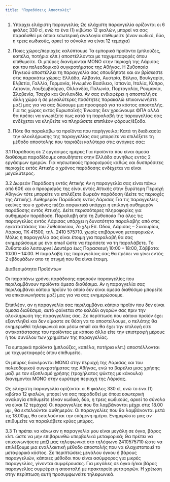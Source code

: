 ```yaml
---
title: "Παραδόσεις Αποστολές"
---
```



1. Υπάρχει ελάχιστη παραγγελία;
Ως ελάχιστη παραγγελία ορίζονται οι 6 φιάλες 330 cl, ενώ το ένα (1) κιβώτιο 12 φιαλών, μπορεί να σας παραδοθεί με όποια εσωτερική αναλογία επιθυμείτε (έναν κωδικό, δύο, η τρεις κωδικούς, αρκεί το σύνολο να είναι 12 τεμάχια)

2. Ποιες χώρες/περιοχές καλύπτουμε
Τα εμπορικά προϊόντα (μπλούζες, καπέλα, ποτήρια κλπ.) αποστέλλονται με ταχυμεταφορές όπου επιθυμείτε.
Οι μπύρες διανέμονται ΜΟΝΟ στην περιοχή της Λάρισας και του πολεοδομικού συγκροτήματος της Αθήνας.
Η Ζυθοποιία Πηνειού αποστέλλει τη παραγγελία σας οπουδήποτε και αν βρίσκεστε στις παρακάτω χώρες: Ελλάδα, Αλβανία, Αυστρία, Βέλγιο, Βουλγαρία, Ελβετία, Γαλλία, Γερμανία, Ηνωμένο Βασίλειο, Ισπανία, Ιταλία, Κύπρο, Λετονία, Λουξεμβούργο, Ολλανδία, Πολωνία, Πορτογαλία, Ρουμανία, Σλοβενία, Τσεχία και Φινλανδία. Αν σας ενδιαφέρει η αποστολή σε άλλη χώρα ή σε μεγαλύτερες ποσότητες παρακαλώ επικοινωνήστε μαζί μας για να σας δώσουμε μια προσφορά για το κόστος αποστολής. Για τις χώρες εκτός Ευρωπαϊκής Ένωσης δεν χρεώνουμε ΦΠΑ αλλά θα πρέπει να γνωρίζετε πως κατά τη παραλαβή της παραγγελίας σας ενδέχεται να κληθείτε να πληρώσετε επιπλέον φόρους/έξοδα.

3. Πότε θα παραλάβω τα προϊόντα που παρήγγειλα;
Κατά τη διαδικασία την ολοκλήρωσης της παραγγελίας σας μπορείτε να επιλέξετε τη μέθοδο αποστολής που ταιριάζει καλύτερα στις ανάγκες σας:

3.1 Παράδοση σε 2 εργάσιμες ημέρες
Για προϊόντα που είναι άμεσα διαθέσιμα παραδίδουμε οπουδήποτε στην Ελλάδα συνήθως εντός 2 εργάσιμων ημερών. Για νησιωτικούς προορισμούς καθώς και δυσπρόσιτες περιοχές εκτός Αττικής ο χρόνος παράδοσης ενδέχεται να είναι μεγαλύτερος.

3.2 Δωρεάν Παράδοση εντός Αττικής
Αν η παραγγελία σας είναι πάνω από 60€ και ο προορισμός της είναι εντός Αττικής στην Ευρύτερη Περιοχή Αθηνών τότε μπορείτε να επιλέξετε δωρεάν παράδοση (Δείτε τις περιοχές της Αττικής).
Αυθημερόν Παράδοση εντός Λάρισας
Για τις παραγγελίες εκείνες που ο χρόνος πιέζει ασφυκτικά υπάρχει η επιλογή αυθημερόν παράδοσης εντός Αττικής. Δείτε περισσότερες πληροφορίες για αυθημερόν παράδοση.
Παραλαβή από τη Ζυθοποιία
Για όλες τις παραγγελίες εντός Λάρισας υπάρχει η δυνατότητα παραλαβής από στις εγκαταστάσεις του Ζυθοποιείου, 7ο χλμ Επ. Οδού, Λάρισας – Συκουρίου, Λάρισα, ΤΚ 41500, τηλ. 2410 575710. χωρίς επιβάρυνση μεταφορικών. Μόλις η παραγγελία σας είναι έτοιμη για παραλαβή θα σας ενημερώσουμε με ένα email ώστε να περάσετε να τη παραλάβετε. Το Ζυθοποιείο λειτουργεί Δευτέρα έως Παρασκευή 10:00 – 18:00, Σάββατο: 10:00 – 14:00.
Η παραλαβή της παραγγελίας σας θα πρέπει να γίνει εντός 2 εβδομάδων απο τη στιγμή που θα είναι έτοιμη.

Διαθεσιμότητα Προϊόντων

Οι παραπάνω χρόνοι παράδοσης αφορούν παραγγελίες που περιλαμβάνουν προϊόντα άμεσα διαθέσιμα. Αν η παραγγελία σας περιλαμβάνει κάποιο προϊόν το οποίο δεν είναι άμεσα διαθέσιμο μπορείτε να επικοινωνήσετε μαζί μας για να σας ενημερώσουμε.

Επιπλέον, αν η παραγγελία σας περιλαμβάνει κάποιο προϊόν που δεν είναι άμεσα διαθέσιμο, αυτό φαίνεται στο καλάθι αγορών σας πριν την ολοκλήρωση της παραγγελίας σας.
Σε περίπτωση που κάποιο προϊόν έχει εξαντληθεί και δεν είμαστε σε θέση να το αποστείλουμε, ο πελάτης θα ενημερωθεί τηλεφωνικά και μέσω email και θα έχει την επιλογή είτε αντικατάστασης του προϊόντος με κάποιο άλλο είτε την επιστροφή μέρους ή του συνόλου των χρημάτων της παραγγελίας.

Τα εμπορικά προϊόντα (μπλούζες, καπέλα, ποτήρια κλπ.) αποστέλλονται με ταχυμεταφορές όπου επιθυμείτε.

Οι μπύρες διανέμονται ΜΟΝΟ στην περιοχή της Λάρισας και του πολεοδομικού συγκροτήματος της Αθήνας, ενώ τα βαρέλια μιας χρήσης μαζί με τον εξοπλισμό χρήσης (τροχήλατος ψύκτης με κάνουλα) διανέμονται ΜΟΝΟ στην ευρύτερη περιοχή της Λάρισας.

Ως ελάχιστη παραγγελία ορίζονται οι 6 φιάλες 330 cl, ενώ το ένα (1) κιβώτιο 12 φιαλών, μπορεί να σας παραδοθεί με όποια εσωτερική αναλογία επιθυμείτε (έναν κωδικό, δύο, η τρεις κωδικούς, αρκεί το σύνολο να είναι 12 τεμάχια)
Οι παραγγελίες που θα λαμβάνονται μέχρι στις 18.00 μμ , θα εκτελούνται αυθημερόν.
Οι παραγγελίες που θα λαμβάνονται μετά τις 18.00μμ, θα εκτελούνται την επόμενη ημέρα.
Ενημερώστε μας αν επιθυμείτε να παραλάβετε κρύες μπύρες.

3.3 Τι πρέπει να κάνω αν η παραγγελία μου είναι μεγάλη σε όγκο, βάρος κλπ. ώστε να μην επιβαρυνθώ υπερβολικά μεταφορικά;
Θα πρέπει να επικοινωνήσετε μαζί μας τηλεφωνικά στο τηλέφωνο 2410575710 ώστε να επιλέξουμε μια εναλλακτική μέθοδο αποστολής που να ελαχιστοποιεί το μεταφορικό κόστος.
Σε περιπτώσεις μεγάλου όγκου ή βάρους παραγγελιών, κάποιες μέθοδοι που είναι ασύμφορες για μικρές παραγγελίες, γίνονται συμφέρουσες. Για μεγάλες σε όγκο ή/και βάρος παραγγελίες συμφέρει η αποστολή με πρακτορείο μεταφορών. Η χρέωση στην περίπτωση αυτή προσυμφωνείτε τηλεφωνικά.